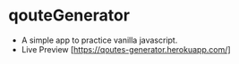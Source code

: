 # qouteGenerator
- A simple app to practice vanilla javascript.
- Live Preview [https://qoutes-generator.herokuapp.com/]
